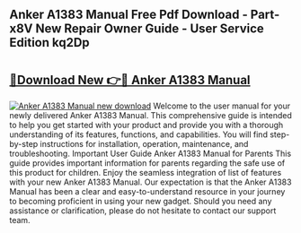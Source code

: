## Anker A1383 Manual Free Pdf Download - Part-x8V New Repair Owner Guide - User Service Edition kq2Dp

# <h2><a href="http://bc33836.oget.top/?id=Anker+A1383+Manual">🔗Download New 👉🔴 Anker A1383 Manual</a></h2>

[![Anker A1383 Manual new download](https://i.imgur.com/5g1atiW.png)](http://bc33836.oget.top/?id=Anker+A1383+Manual)
Welcome to the user manual for your newly delivered Anker A1383 Manual. This comprehensive guide is intended to help you get started with your product and provide you with a thorough understanding of its features, functions, and capabilities. You will find step-by-step instructions for installation, operation, maintenance, and troubleshooting. Important User Guide Anker A1383 Manual for Parents This guide provides important information for parents regarding the safe use of this product for children. Enjoy the seamless integration of list of features with your new Anker A1383 Manual. Our expectation is that the Anker A1383 Manual has been a clear and easy-to-understand resource in your journey to becoming proficient in using your new gadget. Should you need any assistance or clarification, please do not hesitate to contact our support team.
